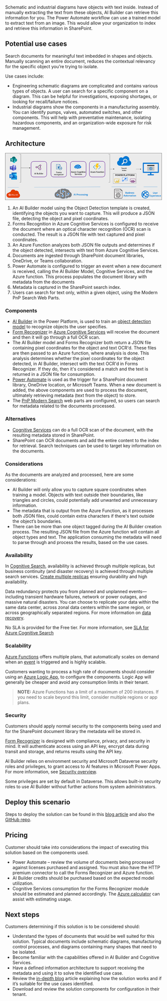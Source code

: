 Schematic and industrial diagrams have objects with text inside. Instead of manually extracting the text from these objects, AI Builder can retrieve this information for you. The Power Automate workflow can use a trained model to extract text from an image. This would allow your organization to index and retrieve this information in SharePoint.

## Potential use cases

Search documents for meaningful text imbedded in shapes and objects. Manually scanning an entire document, reduces the contextual relevancy for the specific object you’re trying to isolate.

Use cases include:

- Engineering schematic diagrams are complicated and contains various types of objects. A user can search for a specific component on a diagram. This can be helpful for investigations, exposing shortages, or looking for recall/failure notices.
- Industrial diagrams show the components in a manufacturing assembly. You can identify pumps, valves, automated switches, and other components. This will help with preventative maintenance, isolating hazardous components, and an organization-wide exposure for risk management.

## Architecture

![Architecture diagram for using AI Builder to create text from objects using AI.](./media/architecture-extract-object-text.png)

1. An AI Builder model using the Object Detection template is created, identifying the objects you want to capture. This will produce a JSON file, detecting the object and pixel coordinates.
1. Forms Recognition in Azure Cognitive Services is configured to receive the document where an optical character recognition (OCR) scan is conducted. The result is a JSON file with text captured and pixel coordinates.
1. An Azure Function analyzes both JSON file outputs and determines if the object detected, intersects with text from Azure Cognitive Services.
1. Documents are ingested through SharePoint document libraries, OneDrive, or Teams collaboration.
1. Power Automate is configured to trigger an event when a new document is received, calling the AI Builder Model, Cognitive Services, and the Azure function. This process populates the document library with metadata from the documents
1. Metadata is captured in the SharePoint search index.
1. Users can search for text only, within a given object, using the Modern PnP Search Web Parts.

### Components

- [AI Builder](https://docs.microsoft.com/en-us/ai-builder/overview) in the Power Platform, is used to train an [object detection model](https://docs.microsoft.com/en-us/ai-builder/object-detection-model-in-flow) to recognize  objects the user specifies.
- [Form Recognizer](https://azure.microsoft.com/en-us/services/form-recognizer/) in [Azure Cognitive Services](https://azure.microsoft.com/en-us/services/cognitive-services/) will receive the document and then it will go through a full OCR scan.
- The AI Builder model and Forms Recognizer both return a JSON file containing pixel coordinates for the object and text OCR'd. These files are then passed to an Azure function, where analysis is done. This analysis determines whether the pixel coordinates for the object detected, in AI Builder, intersect with the text OCR'd in Forms Recognizer. If they do, then it's considered a match and the text is returned in a JSON file for consumption.
- [Power Automate](https://docs.microsoft.com/en-us/azure/architecture/example-scenario/power-automate/power-automate) is used as the trigger for a SharePoint document library, OneDrive location, or Microsoft Teams. When a new document is added, the above components are used to process the document, ultimately retrieving metadata (text from the object) to store.
- The [PnP Modern Search](https://microsoft-search.github.io/pnp-modern-search/) web parts are configured, so users can search for metadata related to the documents processed.

### Alternatives

- [Cognitive Services](https://docs.microsoft.com/en-us/azure/cognitive-services/what-are-cognitive-services) can do a full OCR scan of the document, with the resulting metadata stored in SharePoint.
- SharePoint can OCR documents and add the entire content to the index for retrieval. Search techniques can be used to target key information on the documents.

### Considerations

As the documents are analyzed and processed, here are some considerations:

- AI Builder will only allow you to capture square coordinates when training a model. Objects with text outside their boundaries, like triangles and circles, could potentially add unwanted and unnecessary information.
- The metadata that is output from the Azure Function, as it processes both JSON files, could contain extra characters if there's text outside the object’s boundaries.
- There can be more than one object tagged during the AI Builder creation process. The resulting JSON file from the Azure function will contain all object types and text. The application consuming the metadata will need to parse through and process the results, based on the use cases.

### Availability

In [Cognitive Search]( https://docs.microsoft.com/en-us/azure/search/search-performance-optimization#high-availability), availability is achieved through multiple replicas, but business continuity (and disaster recovery) is achieved through multiple search services.  [Create multiple replicas]( https://docs.microsoft.com/en-us/azure/search/search-capacity-planning#add-or-reduce-replicas-and-partitions) ensuring durability and high availability.

Data redundancy protects you from planned and unplanned events—including transient hardware failures, network or power outages, and massive natural disasters. You can choose to replicate your data within the same data center, across zonal data centers within the same region, or across geographically separated regions.  For more information on [data recovery](https://docs.microsoft.com/en-us/security/benchmark/azure/baselines/cognitive-services-security-baseline#data-recovery).

No SLA is provided for the Free tier. For more information, see [SLA for Azure Cognitive Search](https://azure.microsoft.com/en-us/support/legal/sla/search/v1_0/)

### Scalability

[Azure Functions](https://docs.microsoft.com/en-us/azure/azure-functions/functions-scale) offers multiple plans, that automatically scales on demand when an [event](https://docs.microsoft.com/en-us/azure/azure-functions/event-driven-scaling) is triggered and is highly scalable.

Customers wanting to process a high rate of documents should consider using an [Azure Logic App](https://docs.microsoft.com/en-us/azure/logic-apps/logic-apps-overview), to configure the components. Logic App will generally be cheaper and avoid any consumption limits in their tenant.

>**NOTE:** Azure Functions has a limit of a maximum of 200 instances. If you need to scale beyond this limit, consider multiple regions or app plans.

### Security

Customers should apply normal security to the components being used and for the SharePoint document library the metadata will be stored in.

[Form Recognizer](https://docs.microsoft.com/en-us/legal/cognitive-services/form-recognizer/fr-data-privacy-security) is designed with compliance, privacy, and security in mind.  It will authenticate access using an API key, encrypt data during transit and storage, and returns results using the API key.

AI Builder relies on environment security and Microsoft Dataverse security roles and privileges, to grant access to AI features in Microsoft Power Apps. For more information, see [Security overview](https://docs.microsoft.com/en-us/power-platform/admin/wp-security).

Some privileges are set by default in Dataverse. This allows built-in security roles to use AI Builder without further actions from system administrators.

## Deploy this scenario

Steps to deploy the solution can be found in this [blog article](https://powerusers.microsoft.com/t5/Power-Automate-Community-Blog/Extract-Text-From-Objects/ba-p/1249705) and also the [GitHub repo](https://github.com/Spucelik/ExtractTextFromObjects).

## Pricing

Customer should take into considerations the impact of executing this solution based on the components used.

- Power Automate – review the volume of documents being processed against licenses purchased and assigned. You must also have the HTTP premium connector to call the Forms Recognizer and Azure function.
- AI Builder credits should be purchased based on the expected model utilization.
- Cognitive Services consumption for the Forms Recognizer module should be estimated and planned accordingly. The [Azure calculator](https://azure.microsoft.com/en-us/pricing/calculator) can assist with estimating usage.

## Next steps

Customers determining if this solution is to be considered should:

- Understand the types of documents that would be well suited for this solution.  Typical documents include schematic diagrams, manufacturing control processes, and diagrams containing many shapes that need to be isolated.
- Become familiar with the capabilities offered in AI Builder and Cognitive Services.
- Have a defined information architecture to support receiving the metadata and using it to solve the identified use case.
- Review the [in-depth blog](https://powerusers.microsoft.com/t5/Power-Automate-Community-Blog/Extract-Text-From-Objects/ba-p/1249705) article explaining how the solution works and if it’s suitable for the use cases identified.
- Download and review the solution components for configuration in their tenant.
